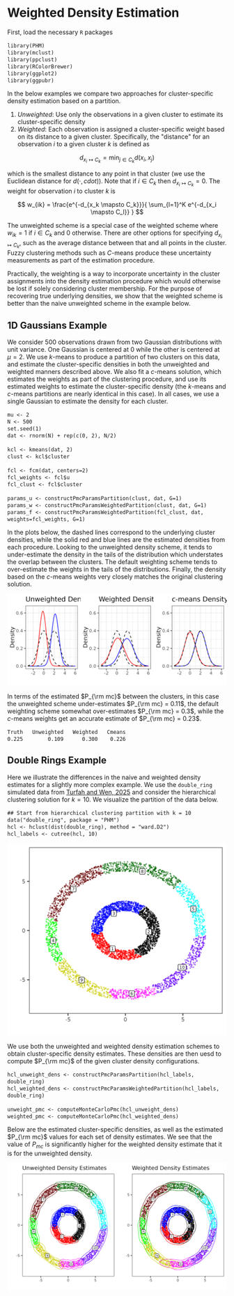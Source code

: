 # Weighted Density Estimation

First, load the necessary `R` packages
```
library(PHM)
library(mclust)
library(ppclust)
library(RColorBrewer)
library(ggplot2)
library(ggpubr)
```

In the below examples we compare two approaches for cluster-specific density estimation based on a partition.  

1. *Unweighted*: Use only the observations in a given cluster to estimate its cluster-specific density
2. *Weighted*: Each observation is assigned a cluster-specific weight based on its distance to a given cluster. Specifically, the "distance" for an observation $i$ to a given cluster $k$ is defined as

$$
    d_{x_i \mapsto C_k} = \min_{j \in C_k} d(x_i, x_j)
$$

which is the smallest distance to any point in that cluster (we use the Euclidean distance for $d(\cdot, cdot)$). Note that if $i \in C_k$ then $d_{x_i \mapsto C_k} = 0$. The weight for observation $i$ to cluster $k$ is

$$
    w_{ik} = \frac{e^{-d_{x_k \mapsto C_k}}}{ \sum_{l=1}^K e^{-d_{x_i \mapsto C_l}} }
$$

The unweighted scheme is a special case of the weighted scheme where $w_{ik} = 1$ if $i \in C_k$ and 0 otherwise. There are other options for specifying $d_{x_i \mapsto C_k}$, such as the average distance between that and all points in the cluster. Fuzzy clustering methods such as $C$-means produce these uncertainty measurements as part of the estimation procedure.

Practically, the weighting is a way to incorporate uncertainty in the cluster assignments into the density estimation procedure which would otherwise be lost if solely considering cluster membership. For the purpose of recovering true underlying densities, we show that the weighted scheme is better than the naive unweighted scheme in the example below.

## 1D Gaussians Example

We consider 500 observations drawn from two Gaussian distributions with unit variance. One Gaussian is centered at 0 while the other is centered at $\mu = 2$. We use $k$-means to produce a partition of two clusters on this data, and estimate the cluster-specific densities in both the unweighted and weighted manners described above. We also fit a $c$-means solution, which estimates the weights as part of the clustering procedure, and use its estimated weights to estimate the cluster-specific density (the $k$-means and $c$-means partitions are nearly identical in this case). In all cases, we use a single Gaussian to estimate the density for each cluster.

```
mu <- 2
N <- 500
set.seed(1)
dat <- rnorm(N) + rep(c(0, 2), N/2)

kcl <- kmeans(dat, 2)
clust <- kcl$cluster

fcl <- fcm(dat, centers=2)
fcl_weights <- fcl$u
fcl_clust <- fcl$cluster

params_u <- constructPmcParamsPartition(clust, dat, G=1)
params_w <- constructPmcParamsWeightedPartition(clust, dat, G=1)
params_f <- constructPmcParamsWeightedPartition(fcl_clust, dat, weights=fcl_weights, G=1)
```

In the plots below, the dashed lines correspond to the underlying cluster densities, while the solid red and blue lines are the estimated densities from each procedure. Looking to the unweighted density scheme, it tends to under-estimate the density in the tails of the distribution which understates the overlap between the clusters. The default weighting scheme tends to over-estimate the weights in the tails of the distributions. Finally, the density based on the $c$-means weights very closely matches the original clustering solution.

<center>
<img src="figures/weighted_density/gauss.png" alt="Alt Text" class="figure figure-50">
</center>


In terms of the estimated $P_{\rm mc}$ between the clusters, in this case the unweighted scheme under-estimates $P_{\rm mc} = 0.11$, the default weighting scheme somewhat over-estimates $P_{\rm mc} = 0.3$, while the $c$-means weights get an accurate estimate of $P_{\rm mc} = 0.23$. 

```
Truth   Unweighted   Weighted   Cmeans 
0.225        0.109      0.300    0.226 
```

## Double Rings Example

Here we illustrate the differences in the naive and weighted density estimates for a slightly more complex example. We use the `double_ring` simulated data from [Turfah and Wen, 2025]() and consider the hierarchical clustering solution for $k = 10$. We visualize the partition of the data below.

```
## Start from hierarchical clustering partition with k = 10
data("double_ring", package = "PHM")
hcl <- hclust(dist(double_ring), method = "ward.D2")
hcl_labels <- cutree(hcl, 10)
```

<center>
<img src="figures/weighted_density/data_plot.png" alt="Alt Text" class="figure figure-50" >
</center>

We use both the unweighted and weighted density estimation schemes to obtain cluster-specific density estimates. These densities are then uesd to compute $P_{\rm mc}$ of the given cluster density configurations. 

```
hcl_unweight_dens <- constructPmcParamsPartition(hcl_labels, double_ring)
hcl_weighted_dens <- constructPmcParamsWeightedPartition(hcl_labels, double_ring)

unweight_pmc <- computeMonteCarloPmc(hcl_unweight_dens)
weighted_pmc <- computeMonteCarloPmc(hcl_weighted_dens)
```


Below are the estimated cluster-specific densities, as well as the estimated $P_{\rm mc}$ values for each set of density estimates. We see that the value of $P_{mc}$ is significantly higher for the weighted density estimate that it is for the unweighted density.

<center>
<img src="figures/weighted_density/density_plot.png" alt="Alt Text" class="figure figure-50" >
</center>

